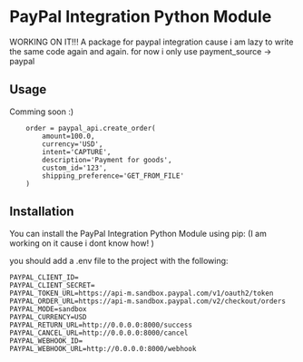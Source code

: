 # PayPal Integration Python Module

WORKING ON IT!!!
A package for paypal integration cause i am lazy to write the same code again and again.
for now i only use payment_source -> paypal

## Usage

Comming soon :)

```
    order = paypal_api.create_order(
        amount=100.0,
        currency='USD',
        intent='CAPTURE',
        description='Payment for goods',
        custom_id='123',
        shipping_preference='GET_FROM_FILE'
    )
```

## Installation

You can install the PayPal Integration Python Module using pip:
(I am working on it cause i dont know how! )

you should add a .env file to the project with the following:

```
PAYPAL_CLIENT_ID=
PAYPAL_CLIENT_SECRET=
PAYPAL_TOKEN_URL=https://api-m.sandbox.paypal.com/v1/oauth2/token
PAYPAL_ORDER_URL=https://api-m.sandbox.paypal.com/v2/checkout/orders
PAYPAL_MODE=sandbox
PAYPAL_CURRENCY=USD
PAYPAL_RETURN_URL=http://0.0.0.0:8000/success
PAYPAL_CANCEL_URL=http://0.0.0.0:8000/cancel
PAYPAL_WEBHOOK_ID=
PAYPAL_WEBHOOK_URL=http://0.0.0.0:8000/webhook

```
